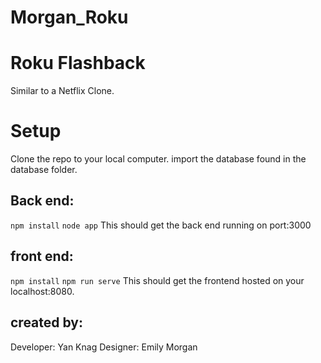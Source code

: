 # Morgan_Roku

# Roku Flashback
Similar to a Netflix Clone. 

# Setup

Clone the repo to your local computer. 
import the database found in the database folder. 

## Back end:

`npm install`
`node app`
This should get the back end running on port:3000

## front end:

`npm install`
`npm run serve`
This should get the frontend hosted on your localhost:8080. 

## created by:

Developer: Yan Knag
Designer: Emily Morgan